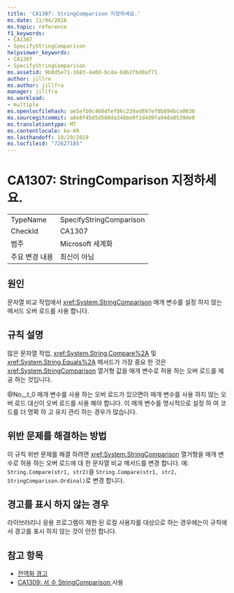 ```yaml
---
title: 'CA1307: StringComparison 지정하세요.'
ms.date: 11/04/2016
ms.topic: reference
f1_keywords:
- CA1307
- SpecifyStringComparison
helpviewer_keywords:
- CA1307
- SpecifyStringComparison
ms.assetid: 9b0d5e71-1683-4a0d-bc4a-68b2fbd8af71
author: jillre
ms.author: jillfra
manager: jillfra
ms.workload:
- multiple
ms.openlocfilehash: ae5efb0c460dfef86c220ad897ef0b694bca0036
ms.sourcegitcommit: a8e8f4bd5d508da34bbe9f2d4d9fa94da0539de0
ms.translationtype: MT
ms.contentlocale: ko-KR
ms.lasthandoff: 10/19/2019
ms.locfileid: "72627185"
---
```

# <a name="ca1307-specify-stringcomparison"></a>CA1307: StringComparison 지정하세요.

|||
|-|-|
|TypeName|SpecifyStringComparison|
|CheckId|CA1307|
|범주|Microsoft 세계화|
|주요 변경 내용|최신이 아님|

## <a name="cause"></a>원인
문자열 비교 작업에서 <xref:System.StringComparison> 매개 변수를 설정 하지 않는 메서드 오버 로드를 사용 합니다.

## <a name="rule-description"></a>규칙 설명
많은 문자열 작업, <xref:System.String.Compare%2A> 및 <xref:System.String.Equals%2A> 메서드가 가장 중요 한 것은 <xref:System.StringComparison> 열거형 값을 매개 변수로 허용 하는 오버 로드를 제공 하는 것입니다.

@No__t_0 매개 변수를 사용 하는 오버 로드가 있으면이 매개 변수를 사용 하지 않는 오버 로드 대신이 오버 로드를 사용 해야 합니다. 이 매개 변수를 명시적으로 설정 하 여 코드를 더 명확 하 고 유지 관리 하는 경우가 많습니다.

## <a name="how-to-fix-violations"></a>위반 문제를 해결하는 방법
이 규칙 위반 문제를 해결 하려면 <xref:System.StringComparison> 열거형을 매개 변수로 허용 하는 오버 로드에 대 한 문자열 비교 메서드를 변경 합니다. 예: `String.Compare(str1, str2)`을 `String.Compare(str1, str2, StringComparison.Ordinal)`로 변경 합니다.

## <a name="when-to-suppress-warnings"></a>경고를 표시 하지 않는 경우
라이브러리나 응용 프로그램이 제한 된 로컬 사용자를 대상으로 하는 경우에는이 규칙에서 경고를 표시 하지 않는 것이 안전 합니다.

## <a name="see-also"></a>참고 항목

- [전역화 경고](../code-quality/globalization-warnings.md)
- [CA1309: 서 수 StringComparison ](../code-quality/ca1309.md) 사용

